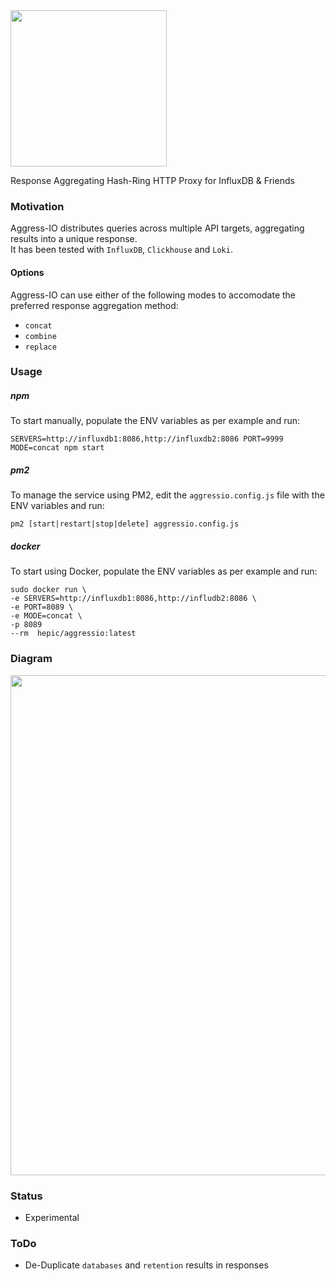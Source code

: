 <img src=https://user-images.githubusercontent.com/1423657/62418287-ca177d80-b665-11e9-9dcb-3e4afcf741ab.png width=250>

Response Aggregating Hash-Ring HTTP Proxy for InfluxDB & Friends

### Motivation
Aggress-IO distributes queries across multiple API targets, aggregating results into a unique response.<br>
It has been tested with `InfluxDB`, `Clickhouse` and `Loki`.

#### Options
Aggress-IO can use either of the following modes to accomodate the preferred response aggregation method:
* `concat`
* `combine`
* `replace`


### Usage
##### npm
To start manually, populate the ENV variables as per example and run:
```
SERVERS=http://influxdb1:8086,http://influxdb2:8086 PORT=9999 MODE=concat npm start
```

##### pm2
To manage the service using PM2, edit the `aggressio.config.js` file with the ENV variables and run:
```
pm2 [start|restart|stop|delete] aggressio.config.js
```

##### docker
To start using Docker, populate the ENV variables as per example and run:
```
sudo docker run \ 
-e SERVERS=http://influxdb1:8086,http://infludb2:8086 \
-e PORT=8089 \
-e MODE=concat \
-p 8089
--rm  hepic/aggressio:latest
```

### Diagram

<img src=https://user-images.githubusercontent.com/1423657/62422429-f60d2000-b6b2-11e9-9a61-23ccbef4875c.png width=800>

### Status

* Experimental

### ToDo

* De-Duplicate `databases` and `retention` results in responses

